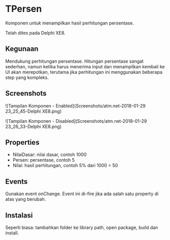 # TPersen
Komponen  untuk menampilkan hasil perhitungan persentase.

Telah dites pada Delphi XE8.

## Kegunaan
Mendukung perhitungan persentase. Hitungan persentase sangat sederhan, namun ketika harus menerima input dan menampilkan kembali 
ke UI akan merepotkan, terutama jika perhitungan ini menggunakan beberapa step yang kompleks.

## Screenshots

![Tampilan Komponen - Enabled](Screenshots/atm.net-2018-01-29 23_25_45-Delphi XE8.png)

![Tampilan Komponen - Disabled](Screenshots/atm.net-2018-01-29 23_26_33-Delphi XE8.png)

## Properties
- NilaiDasar: nilai dasar, contoh 1000
- Persen: persentase, contoh 5
- Nilai: hasil perhitungan, contoh 5% dari 1000 = 50

## Events
Gunakan event onChange. Event ini di-fire jika ada salah satu property di atas yang berubah.

## Instalasi
Seperti biasa: tambahkan folder ke library path, open package, build dan install.
